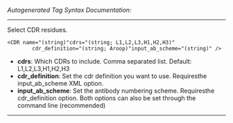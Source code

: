 _Autogenerated Tag Syntax Documentation:_

---
Select CDR residues.

```
<CDR name="(string)"cdrs="(string; L1,L2,L3,H1,H2,H3)"
        cdr_definition="(string; Aroop)"input_ab_scheme="(string)" />
```

-   **cdrs**: Which CDRs to include. Comma separated list. Default: L1,L2,L3,H1,H2,H3
-   **cdr_definition**: Set the cdr definition you want to use. Requiresthe input_ab_scheme XML option.
-   **input_ab_scheme**: Set the antibody numbering scheme. Requiresthe cdr_definition option. Both options can also be set through the command line (recommended)

---
